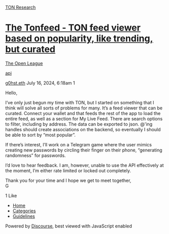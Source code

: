 [TON Research](/)

# [The Tonfeed - TON feed viewer based on popularity, like trending, but curated](/t/the-tonfeed-ton-feed-viewer-based-on-popularity-like-trending-but-curated/28995)

[The Open League](/c/the-open-league/56) 

[api](https://tonresear.ch/tag/api)

    

[g0hst.eth](https://tonresear.ch/u/g0hst.eth)  July 16, 2024, 6:18am  1

Hello,

I’ve only just begun my time with TON, but I started on something that I think will solve all sorts of problems for many. It’s a feed viewer that can be curated. Connect your wallet and that feeds the rest of the app to load the entire feed, as well as a section for My Live Feed. There are search options to filter, including by address. The data can be exported to json. @'ing handles should create associations on the backend, so eventually I should be able to sort by “most popular”.

If there’s interest, I’ll work on a Telegram game where the user mimics creating new passwords by circling their finger on their phone, “generating randomness” for passwords.

I’d love to hear feedback. I am, however, unable to use the API effectively at the moment, I’m either rate limited or locked out completely.

Thank you for your time and I hope we get to meet together,  
G

  1 Like

*   [Home](/)
*   [Categories](/categories)
*   [Guidelines](/guidelines)

Powered by [Discourse](https://www.discourse.org), best viewed with JavaScript enabled